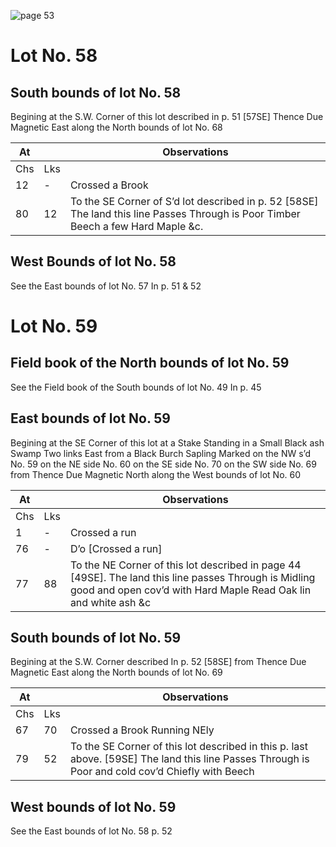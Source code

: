 ![page 53](image/fieldbook/ovid-page-53.jpg)

# Lot No. 58

## South bounds of lot No. 58

Begining at the S.W. Corner of this lot described in p. 51 [57SE] Thence Due Magnetic East along the North bounds of lot No. 68

| At |    | Observations |
| -- | -- | ------------ |
| Chs | Lks | |
12 | - | Crossed a Brook
80 | 12 | To the SE Corner of S’d lot described in p. 52 [58SE] The land this line Passes Through is Poor Timber Beech a few Hard Maple &c.

## West Bounds of lot No. 58

See the East bounds of lot No. 57 In p. 51 & 52

# Lot No. 59

## Field book of the North bounds of lot No. 59

See the Field book of the South bounds of lot No. 49 In p. 45

## East bounds of lot No. 59

Begining at the SE Corner of this lot at a Stake Standing in a Small Black ash Swamp Two links East from a Black Burch Sapling Marked on the NW s’d No. 59 on the NE side No. 60 on the SE side No. 70 on the SW side No. 69 from Thence Due Magnetic North along the West bounds of lot No. 60

| At |    | Observations |
| -- | -- | ------------ |
| Chs | Lks | |
1 | - | Crossed a run
76 | - | D’o  [Crossed a run]
77 | 88 | To the NE Corner of this lot described in page 44 [49SE]. The land this line passes Through is Midling good and open cov’d with Hard Maple Read Oak lin and white ash &c

## South bounds of lot No. 59

Begining at the S.W. Corner described In p. 52 [58SE] from Thence Due Magnetic East along the North bounds of lot No. 69

| At |    | Observations |
| -- | -- | ------------ |
| Chs | Lks | |
67 | 70 | Crossed a Brook Running NEly
79 | 52 | To the SE Corner of this lot described in this p. last above. [59SE] The land this line Passes Through is Poor and cold cov’d Chiefly with Beech

## West bounds of lot No. 59

See the East bounds of lot No. 58 p. 52
